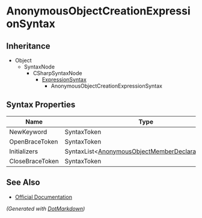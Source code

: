 # AnonymousObjectCreationExpressionSyntax

## Inheritance

* Object
  * SyntaxNode
    * CSharpSyntaxNode
      * [ExpressionSyntax](ExpressionSyntax.md)
        * AnonymousObjectCreationExpressionSyntax

## Syntax Properties

| Name            | Type                                                                                           |
| --------------- | ---------------------------------------------------------------------------------------------- |
| NewKeyword      | SyntaxToken                                                                                    |
| OpenBraceToken  | SyntaxToken                                                                                    |
| Initializers    | SyntaxList\<[AnonymousObjectMemberDeclaratorSyntax](AnonymousObjectMemberDeclaratorSyntax.md)> |
| CloseBraceToken | SyntaxToken                                                                                    |

## See Also

* [Official Documentation](https://docs.microsoft.com/en-us/dotnet/api/microsoft.codeanalysis.csharp.syntax.anonymousobjectcreationexpressionsyntax)


*\(Generated with [DotMarkdown](http://github.com/JosefPihrt/DotMarkdown)\)*
